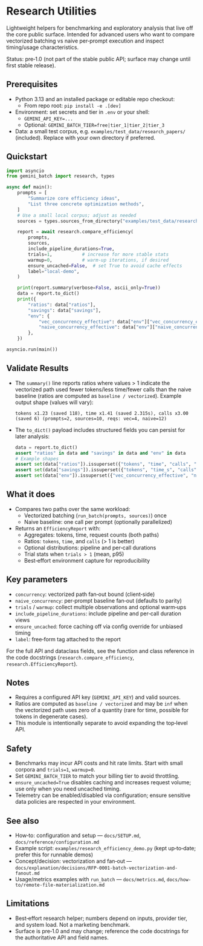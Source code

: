 # Research Utilities

Lightweight helpers for benchmarking and exploratory analysis that live off the core public surface. Intended for advanced users who want to compare vectorized batching vs naive per‑prompt execution and inspect timing/usage characteristics.

Status: pre‑1.0 (not part of the stable public API; surface may change until first stable release).

## Prerequisites

- Python 3.13 and an installed package or editable repo checkout:
  - From repo root: `pip install -e .[dev]`
- Environment: set secrets and tier in `.env` or your shell:
  - `GEMINI_API_KEY=...`
  - Optional: `GEMINI_BATCH_TIER=free|tier_1|tier_2|tier_3`
- Data: a small test corpus, e.g. `examples/test_data/research_papers/` (included). Replace with your own directory if preferred.

## Quickstart

```python
import asyncio
from gemini_batch import research, types

async def main():
    prompts = [
        "Summarize core efficiency ideas",
        "List three concrete optimization methods",
    ]
    # Use a small local corpus; adjust as needed
    sources = types.sources_from_directory("examples/test_data/research_papers/")

    report = await research.compare_efficiency(
        prompts,
        sources,
        include_pipeline_durations=True,
        trials=1,           # increase for more stable stats
        warmup=0,           # warm-up iterations, if desired
        ensure_uncached=False,  # set True to avoid cache effects
        label="local-demo",
    )

    print(report.summary(verbose=False, ascii_only=True))
    data = report.to_dict()
    print({
        "ratios": data["ratios"],
        "savings": data["savings"],
        "env": {
            "vec_concurrency_effective": data["env"]["vec_concurrency_effective"],
            "naive_concurrency_effective": data["env"]["naive_concurrency_effective"],
        },
    })

asyncio.run(main())
```

## Validate Results

- The `summary()` line reports ratios where values > 1 indicate the vectorized path used fewer tokens/less time/fewer calls than the naive baseline (ratios are computed as `baseline / vectorized`). Example output shape (values will vary):

  ```text
  tokens x1.23 (saved 118), time x1.41 (saved 2.315s), calls x3.00 (saved 6) (prompts=2, sources=10, reqs: vec=4, naive=12)
  ```

- The `to_dict()` payload includes structured fields you can persist for later analysis:

  ```python
  data = report.to_dict()
  assert "ratios" in data and "savings" in data and "env" in data
  # Example shapes
  assert set(data["ratios"]).issuperset({"tokens", "time", "calls", "speedup"})
  assert set(data["savings"]).issuperset({"tokens", "time_s", "calls"})
  assert set(data["env"]).issuperset({"vec_concurrency_effective", "naive_concurrency_effective"})
  ```

## What it does

- Compares two paths over the same workload:
  - Vectorized batching (`run_batch(prompts, sources)`) once
  - Naive baseline: one call per prompt (optionally parallelized)
- Returns an `EfficiencyReport` with:
  - Aggregates: tokens, time, request counts (both paths)
  - Ratios: `tokens`, `time`, and `calls` (> 1 is better)
  - Optional distributions: pipeline and per‑call durations
  - Trial stats when `trials > 1` (mean, p95)
  - Best‑effort environment capture for reproducibility

## Key parameters

- `concurrency`: vectorized path fan‑out bound (client‑side)
- `naive_concurrency`: per‑prompt baseline fan‑out (defaults to parity)
- `trials` / `warmup`: collect multiple observations and optional warm‑ups
- `include_pipeline_durations`: include pipeline and per‑call duration views
- `ensure_uncached`: force caching off via config override for unbiased timing
- `label`: free‑form tag attached to the report

For the full API and dataclass fields, see the function and class reference in the code docstrings (`research.compare_efficiency`, `research.EfficiencyReport`).

## Notes

- Requires a configured API key (`GEMINI_API_KEY`) and valid sources.
- Ratios are computed as `baseline / vectorized` and may be `inf` when the
  vectorized path uses zero of a quantity (rare for time, possible for tokens in
  degenerate cases).
- This module is intentionally separate to avoid expanding the top‑level API.

## Safety

- Benchmarks may incur API costs and hit rate limits. Start with small corpora and `trials=1`, `warmup=0`.
- Set `GEMINI_BATCH_TIER` to match your billing tier to avoid throttling.
- `ensure_uncached=True` disables caching and increases request volume; use only when you need uncached timing.
- Telemetry can be enabled/disabled via configuration; ensure sensitive data policies are respected in your environment.

## See also

- How‑to: configuration and setup — `docs/SETUP.md`, `docs/reference/configuration.md`
- Example script: `examples/research_efficiency_demo.py` (kept up‑to‑date; prefer this for runnable demos)
- Concept/decision: vectorization and fan‑out — `docs/explanation/decisions/RFP-0001-batch-vectorization-and-fanout.md`
- Usage/metrics examples with `run_batch` — `docs/metrics.md`, `docs/how-to/remote-file-materialization.md`

## Limitations

- Best‑effort research helper; numbers depend on inputs, provider tier, and system load. Not a marketing benchmark.
- Surface is pre‑1.0 and may change; reference the code docstrings for the authoritative API and field names.
